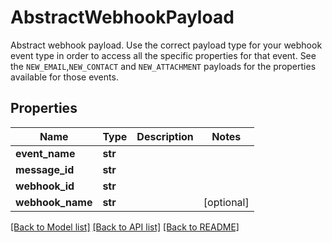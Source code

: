 # AbstractWebhookPayload

Abstract webhook payload. Use the correct payload type for your webhook event type in order to access all the specific properties for that event. See the `NEW_EMAIL`,`NEW_CONTACT` and `NEW_ATTACHMENT` payloads for the properties available for those events.
## Properties
Name | Type | Description | Notes
------------ | ------------- | ------------- | -------------
**event_name** | **str** |  | 
**message_id** | **str** |  | 
**webhook_id** | **str** |  | 
**webhook_name** | **str** |  | [optional] 

[[Back to Model list]](../README#documentation-for-models) [[Back to API list]](../README#documentation-for-api-endpoints) [[Back to README]](../README)


